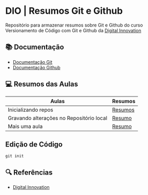 
# DIO | Resumos Git e Github

Repositório para armazenar resumos sobre Git e Github do curso Versionamento de Código com Git e Github da [Digital Innovation](https://www.dio.me/)

## 📚 Documentação
- [Documentação Git](https://git-scm.com/doc)
- [Documentação Github](https://docs.github.com)

## 💻 Resumos das Aulas

| Aulas | Resumos |
|-------|---------|
| Inicializando repos | [Resumos](https://localhost/resumo1) |
| Gravando alterações no Repositório local | [Resumo](https://localhost/resumo2) |
| Mais uma aula | [Resumo]()

## Edição de Código
```
git init
```
## 🔍 Referências
- [Digital Innovation](https://dio.me)
